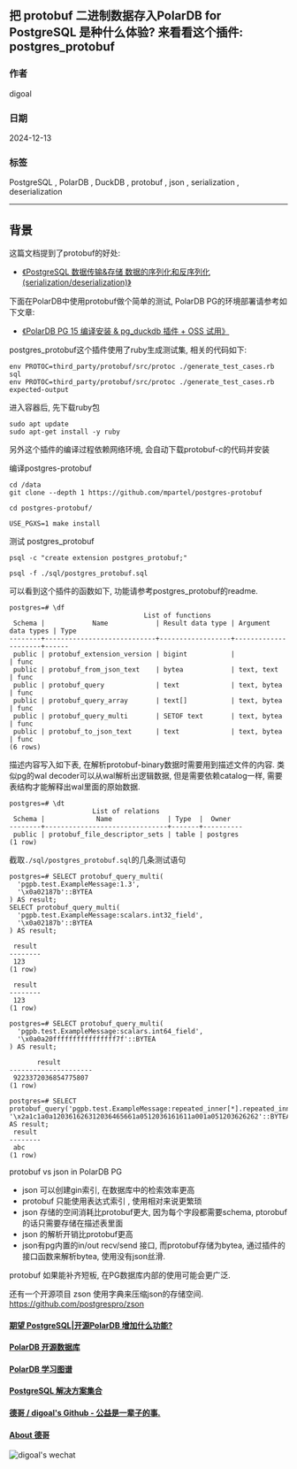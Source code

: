 ## 把 protobuf 二进制数据存入PolarDB for PostgreSQL 是种什么体验? 来看看这个插件: postgres_protobuf   
                  
### 作者                  
digoal                  
                  
### 日期                  
2024-12-13                  
                  
### 标签                  
PostgreSQL , PolarDB , DuckDB , protobuf , json , serialization , deserialization       
             
----             
              
## 背景    
这篇文档提到了protobuf的好处:  
- [《PostgreSQL 数据传输&存储 数据的序列化和反序列化 (serialization/deserialization)》](../202412/20241211_02.md)    
  
下面在PolarDB中使用protobuf做个简单的测试, PolarDB PG的环境部署请参考如下文章:   
- [《PolarDB PG 15 编译安装 & pg_duckdb 插件 + OSS 试用》](../202411/20241111_01.md)    
  
postgres_protobuf这个插件使用了ruby生成测试集, 相关的代码如下:   
```  
env PROTOC=third_party/protobuf/src/protoc ./generate_test_cases.rb sql  
env PROTOC=third_party/protobuf/src/protoc ./generate_test_cases.rb expected-output  
```  
  
进入容器后, 先下载ruby包  
```  
sudo apt update   
sudo apt-get install -y ruby   
```  
  
另外这个插件的编译过程依赖网络环境, 会自动下载protobuf-c的代码并安装  
  
编译postgres-protobuf  
```  
cd /data  
git clone --depth 1 https://github.com/mpartel/postgres-protobuf  
  
cd postgres-protobuf/  
  
USE_PGXS=1 make install  
```  
  
测试 postgres_protobuf   
```  
psql -c "create extension postgres_protobuf;"  
  
psql -f ./sql/postgres_protobuf.sql   
```  
  
  
可以看到这个插件的函数如下, 功能请参考postgres_protobuf的readme.   
```  
postgres=# \df  
                                  List of functions  
 Schema |            Name            | Result data type | Argument data types | Type   
--------+----------------------------+------------------+---------------------+------  
 public | protobuf_extension_version | bigint           |                     | func  
 public | protobuf_from_json_text    | bytea            | text, text          | func  
 public | protobuf_query             | text             | text, bytea         | func  
 public | protobuf_query_array       | text[]           | text, bytea         | func  
 public | protobuf_query_multi       | SETOF text       | text, bytea         | func  
 public | protobuf_to_json_text      | text             | text, bytea         | func  
(6 rows)  
```  
  
描述内容写入如下表, 在解析protobuf-binary数据时需要用到描述文件的内容. 类似pg的wal decoder可以从wal解析出逻辑数据, 但是需要依赖catalog一样, 需要表结构才能解释出wal里面的原始数据.    
```  
postgres=# \dt  
                     List of relations  
 Schema |             Name              | Type  |  Owner     
--------+-------------------------------+-------+----------  
 public | protobuf_file_descriptor_sets | table | postgres  
(1 row)  
```  
  
截取` ./sql/postgres_protobuf.sql `的几条测试语句  
```  
postgres=# SELECT protobuf_query_multi(  
  'pgpb.test.ExampleMessage:1.3',  
  '\x0a02187b'::BYTEA  
) AS result;  
SELECT protobuf_query_multi(  
  'pgpb.test.ExampleMessage:scalars.int32_field',  
  '\x0a02187b'::BYTEA  
) AS result;  
  
 result   
--------  
 123  
(1 row)  
  
 result   
--------  
 123  
(1 row)  
  
postgres=# SELECT protobuf_query_multi(  
  'pgpb.test.ExampleMessage:scalars.int64_field',  
  '\x0a0a20ffffffffffffffff7f'::BYTEA  
) AS result;  
  
       result          
---------------------  
 9223372036854775807  
(1 row)  
  
postgres=# SELECT protobuf_query('pgpb.test.ExampleMessage:repeated_inner[*].repeated_inner[*].inner_repeated[0]', '\x2a1c1a0a120361626312036465661a0512036161611a001a051203626262'::BYTEA) AS result;  
 result   
--------  
 abc  
(1 row)  
```  
  
protobuf vs json in PolarDB PG  
- json 可以创建gin索引, 在数据库中的检索效率更高   
- protobuf 只能使用表达式索引 , 使用相对来说更繁琐   
- json 存储的空间消耗比protobuf更大, 因为每个字段都需要schema, ptorobuf的话只需要存储在描述表里面   
- json 的解析开销比protobuf更高
- json有pg内置的in/out recv/send 接口, 而protobuf存储为bytea, 通过插件的接口函数来解析bytea, 使用没有json丝滑.  
  
protobuf 如果能补齐短板, 在PG数据库内部的使用可能会更广泛.    
   
还有一个开源项目 zson 使用字典来压缩json的存储空间.  https://github.com/postgrespro/zson  
  
  
#### [期望 PostgreSQL|开源PolarDB 增加什么功能?](https://github.com/digoal/blog/issues/76 "269ac3d1c492e938c0191101c7238216")
  
  
#### [PolarDB 开源数据库](https://openpolardb.com/home "57258f76c37864c6e6d23383d05714ea")
  
  
#### [PolarDB 学习图谱](https://www.aliyun.com/database/openpolardb/activity "8642f60e04ed0c814bf9cb9677976bd4")
  
  
#### [PostgreSQL 解决方案集合](../201706/20170601_02.md "40cff096e9ed7122c512b35d8561d9c8")
  
  
#### [德哥 / digoal's Github - 公益是一辈子的事.](https://github.com/digoal/blog/blob/master/README.md "22709685feb7cab07d30f30387f0a9ae")
  
  
#### [About 德哥](https://github.com/digoal/blog/blob/master/me/readme.md "a37735981e7704886ffd590565582dd0")
  
  
![digoal's wechat](../pic/digoal_weixin.jpg "f7ad92eeba24523fd47a6e1a0e691b59")
  
